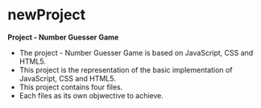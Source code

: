 # newProject
**Project - Number Guesser Game**
* The project - Number Guesser Game is based on JavaScript, CSS and HTML5.
* This project is the representation of the basic implementation of JavaScript, CSS and HTML5.
* This project contains four files.
* Each files as its own objwective to achieve.

